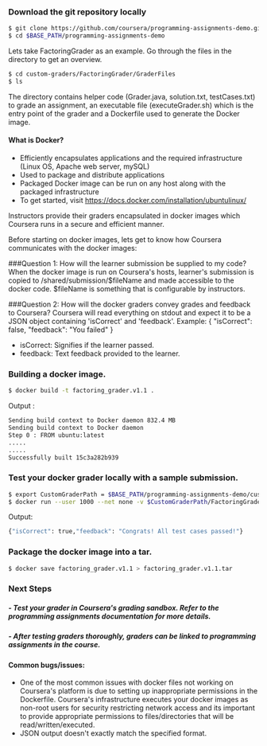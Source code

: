 ### Download the git repository locally
```sh
$ git clone https://github.com/coursera/programming-assignments-demo.git $BASE_PATH/programming-assignments-demo
$ cd $BASE_PATH/programming-assignments-demo
```

Lets take FactoringGrader as an example. Go through the files in the directory to get an overview.
```sh
$ cd custom-graders/FactoringGrader/GraderFiles
$ ls
```

The directory contains helper code (Grader.java, solution.txt, testCases.txt) to grade an assignment, an executable file (executeGrader.sh) which is the entry point of the grader and a Dockerfile used to generate the Docker image.

#### What is Docker?
- Efficiently encapsulates applications and the required infrastructure (Linux OS, Apache web server, mySQL)
- Used to package and distribute applications
- Packaged Docker image can be run on any host along with the packaged infrastructure
- To get started, visit https://docs.docker.com/installation/ubuntulinux/ 

Instructors provide their graders encapsulated in docker images which Coursera runs in a secure and efficient manner.

Before starting on docker images, lets get to know how Coursera communicates with the docker images:

###Question 1: How will the learner submission be supplied to my code?
When the docker image is run on Coursera's hosts, learner's submission is copied to /shared/submission/$fileName and made accessible to the docker code. $fileName is something that is configurable by instructors.

###Question 2: How will the docker graders convey grades and feedback to Coursera?
Coursera will read everything on stdout and expect it to be a JSON object containing 'isCorrect' and 'feedback'. Example:
{
    "isCorrect": false,
    "feedback": "You failed"
}

- isCorrect: Signifies if the learner passed.
- feedback: Text feedback provided to the learner.

### Building a docker image.
```sh
$ docker build -t factoring_grader.v1.1 .
```
Output :
```sh
Sending build context to Docker daemon 832.4 MB
Sending build context to Docker daemon
Step 0 : FROM ubuntu:latest
.....
.....
Successfully built 15c3a282b939
```

### Test your docker grader locally with a sample submission.
```sh
$ export CustomGraderPath = $BASE_PATH/programming-assignments-demo/custom-graders
$ docker run --user 1000 --net none -v $CustomGraderPath/FactoringGrader/sampleSubmission/:/shared/submission -t factoring_grader_v1.1
```

Output:
```sh
{"isCorrect": true,"feedback": "Congrats! All test cases passed!"}
```

### Package the docker image into a tar.
```sh
$ docker save factoring_grader.v1.1 > factoring_grader.v1.1.tar
```

### Next Steps
##### - Test your grader in Coursera's grading sandbox. Refer to the programming assignments documentation for more details.
##### - After testing graders thoroughly, graders can be linked to programming assignments in the course.

#### Common bugs/issues:
- One of the most common issues with docker files not working on Coursera's platform is due to setting up inappropriate permissions in the Dockerfile. Coursera's infrastructure executes your docker images as non-root users for security restricting network access and its important to provide appropriate permissions to files/directories that will be read/written/executed.
- JSON output doesn't exactly match the specified format.
